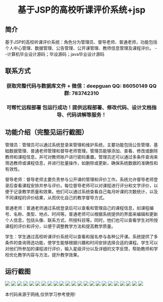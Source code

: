 <p><h1 align="center">基于JSP的高校听课评价系统+jsp</h1></p>

## 简介
基于JSP的高校听课评价系统：角色分为管理员、督导老师、普通老师，功能包括个人中心管理、数据管理、公告管理、公开课管理、教师信息管理及课程评价。    --计算机毕业设计源码；毕设源码；java毕业设计源码


## 联系方式
<p><h3 align="center">获取完整代码与数据库文件 + 微信：deepguan QQ: 86050149 QQ群: 783742310</h3></p>
<p><h3 align="center">可帮忙远程部署 包运行成功！提供远程部署、修改代码、设计文档指导、代码讲解等服务！</h3></p>

## 功能介绍（完整见运行截图）
管理员：管理员可以通过系统登录来管理和维护系统，主要功能包括公告管理、基础数据管理、普通老师管理和督导老师管理。管理员能够添加、查看、修改或删除教师和课程信息，并可对教师账户进行密码重置。管理员还可以通过多条件查询来筛选教师或课程信息，并进行批量操作，如删除或更新，确保系统数据的准确性和有效性。

督导老师：督导老师主要负责参与公开课的管理和评价工作。系统允许督导老师登录后查看课程安排并参与评价。每位督导老师可以对课程进行评分和文字评价，以便于记录教学质量和效果。他们可以通过系统查看自己每月听课的次数统计，以及不同课程的评价结果，从而优化自己的教学督导方式。

普通老师：普通老师通过系统登录后可以查看和管理自己的课程信息，如课程编号、名称、类型、地点、时间等。普通老师可以根据系统提供的界面来编辑和更新个人信息，包括头像、联系方式、所授科目等。同时，他们也可以查看学生对所授课程的评价和评分，以便于调整教学方法和提高教学质量。

学生：学生通过高校听课评价系统可以查看和报名参与各种公开课。系统提供了多条件的查询筛选功能，使学生能够根据兴趣和时间安排选择合适的课程。学生可以对他们所参加的课程进行评价，输入星级评分以及详细的文字反馈，帮助教师和学校优化教学内容与方法，提升教学效果。


## 运行截图
![](https://bs-1329754181.cos.ap-shanghai.myqcloud.com/ssm/CollegeLectureEvaluationSystem/img/001.jpg)
![](https://bs-1329754181.cos.ap-shanghai.myqcloud.com/ssm/CollegeLectureEvaluationSystem/img/002.jpg)
![](https://bs-1329754181.cos.ap-shanghai.myqcloud.com/ssm/CollegeLectureEvaluationSystem/img/003.jpg)
![](https://bs-1329754181.cos.ap-shanghai.myqcloud.com/ssm/CollegeLectureEvaluationSystem/img/004.jpg)
![](https://bs-1329754181.cos.ap-shanghai.myqcloud.com/ssm/CollegeLectureEvaluationSystem/img/005.jpg)
![](https://bs-1329754181.cos.ap-shanghai.myqcloud.com/ssm/CollegeLectureEvaluationSystem/img/006.jpg)
![](https://bs-1329754181.cos.ap-shanghai.myqcloud.com/ssm/CollegeLectureEvaluationSystem/img/007.jpg)
![](https://bs-1329754181.cos.ap-shanghai.myqcloud.com/ssm/CollegeLectureEvaluationSystem/img/008.jpg)
![](https://bs-1329754181.cos.ap-shanghai.myqcloud.com/ssm/CollegeLectureEvaluationSystem/img/009.jpg)
![](https://bs-1329754181.cos.ap-shanghai.myqcloud.com/ssm/CollegeLectureEvaluationSystem/img/010.jpg)
![](https://bs-1329754181.cos.ap-shanghai.myqcloud.com/ssm/CollegeLectureEvaluationSystem/img/011.jpg)
![](https://bs-1329754181.cos.ap-shanghai.myqcloud.com/ssm/CollegeLectureEvaluationSystem/img/012.jpg)
![](https://bs-1329754181.cos.ap-shanghai.myqcloud.com/ssm/CollegeLectureEvaluationSystem/img/013.jpg)
![](https://bs-1329754181.cos.ap-shanghai.myqcloud.com/ssm/CollegeLectureEvaluationSystem/img/014.jpg)
![](https://bs-1329754181.cos.ap-shanghai.myqcloud.com/ssm/CollegeLectureEvaluationSystem/img/015.jpg)
![](https://bs-1329754181.cos.ap-shanghai.myqcloud.com/ssm/CollegeLectureEvaluationSystem/img/016.jpg)
![](https://bs-1329754181.cos.ap-shanghai.myqcloud.com/ssm/CollegeLectureEvaluationSystem/img/017.jpg)
![](https://bs-1329754181.cos.ap-shanghai.myqcloud.com/ssm/CollegeLectureEvaluationSystem/img/018.jpg)
![](https://bs-1329754181.cos.ap-shanghai.myqcloud.com/ssm/CollegeLectureEvaluationSystem/img/019.jpg)
![](https://bs-1329754181.cos.ap-shanghai.myqcloud.com/ssm/CollegeLectureEvaluationSystem/img/020.jpg)
![](https://bs-1329754181.cos.ap-shanghai.myqcloud.com/ssm/CollegeLectureEvaluationSystem/img/021.jpg)
![](https://bs-1329754181.cos.ap-shanghai.myqcloud.com/ssm/CollegeLectureEvaluationSystem/img/022.jpg)
![](https://bs-1329754181.cos.ap-shanghai.myqcloud.com/ssm/CollegeLectureEvaluationSystem/img/023.jpg)

<p>本代码来源于网络,仅供学习参考使用!</p>
